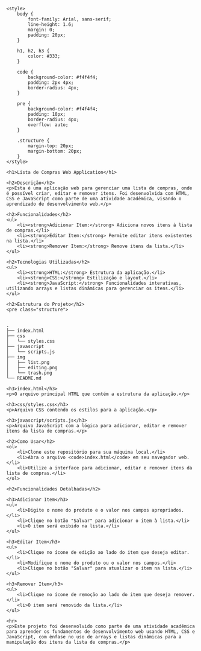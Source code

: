     <style>
        body {
            font-family: Arial, sans-serif;
            line-height: 1.6;
            margin: 0;
            padding: 20px;
        }

        h1, h2, h3 {
            color: #333;
        }

        code {
            background-color: #f4f4f4;
            padding: 2px 4px;
            border-radius: 4px;
        }

        pre {
            background-color: #f4f4f4;
            padding: 10px;
            border-radius: 4px;
            overflow: auto;
        }

        .structure {
            margin-top: 20px;
            margin-bottom: 20px;
        }
    </style>
</head>

<body>

    <h1>Lista de Compras Web Application</h1>

    <h2>Descrição</h2>
    <p>Esta é uma aplicação web para gerenciar uma lista de compras, onde é possível criar, editar e remover itens. Foi desenvolvida com HTML, CSS e JavaScript como parte de uma atividade acadêmica, visando o aprendizado de desenvolvimento web.</p>

    <h2>Funcionalidades</h2>
    <ul>
        <li><strong>Adicionar Item:</strong> Adiciona novos itens à lista de compras.</li>
        <li><strong>Editar Item:</strong> Permite editar itens existentes na lista.</li>
        <li><strong>Remover Item:</strong> Remove itens da lista.</li>
    </ul>

    <h2>Tecnologias Utilizadas</h2>
    <ul>
        <li><strong>HTML:</strong> Estrutura da aplicação.</li>
        <li><strong>CSS:</strong> Estilização e layout.</li>
        <li><strong>JavaScript:</strong> Funcionalidades interativas, utilizando arrays e listas dinâmicas para gerenciar os itens.</li>
    </ul>

    <h2>Estrutura do Projeto</h2>
    <pre class="structure">
<code>
.
├── index.html
├── css
│   └── styles.css
├── javascript
│   └── scripts.js
├── img
│   ├── list.png
│   ├── editing.png
│   └── trash.png
└── README.md
</code>
    </pre>

    <h3>index.html</h3>
    <p>O arquivo principal HTML que contém a estrutura da aplicação.</p>

    <h3>css/styles.css</h3>
    <p>Arquivo CSS contendo os estilos para a aplicação.</p>

    <h3>javascript/scripts.js</h3>
    <p>Arquivo JavaScript com a lógica para adicionar, editar e remover itens da lista de compras.</p>

    <h2>Como Usar</h2>
    <ol>
        <li>Clone este repositório para sua máquina local.</li>
        <li>Abra o arquivo <code>index.html</code> em seu navegador web.</li>
        <li>Utilize a interface para adicionar, editar e remover itens da lista de compras.</li>
    </ol>

    <h2>Funcionalidades Detalhadas</h2>

    <h3>Adicionar Item</h3>
    <ul>
        <li>Digite o nome do produto e o valor nos campos apropriados.</li>
        <li>Clique no botão "Salvar" para adicionar o item à lista.</li>
        <li>O item será exibido na lista.</li>
    </ul>

    <h3>Editar Item</h3>
    <ul>
        <li>Clique no ícone de edição ao lado do item que deseja editar.</li>
        <li>Modifique o nome do produto ou o valor nos campos.</li>
        <li>Clique no botão "Salvar" para atualizar o item na lista.</li>
    </ul>

    <h3>Remover Item</h3>
    <ul>
        <li>Clique no ícone de remoção ao lado do item que deseja remover.</li>
        <li>O item será removido da lista.</li>
    </ul>

    <hr>
    <p>Este projeto foi desenvolvido como parte de uma atividade acadêmica para aprender os fundamentos de desenvolvimento web usando HTML, CSS e JavaScript, com ênfase no uso de arrays e listas dinâmicas para a manipulação dos itens da lista de compras.</p>

</body>
